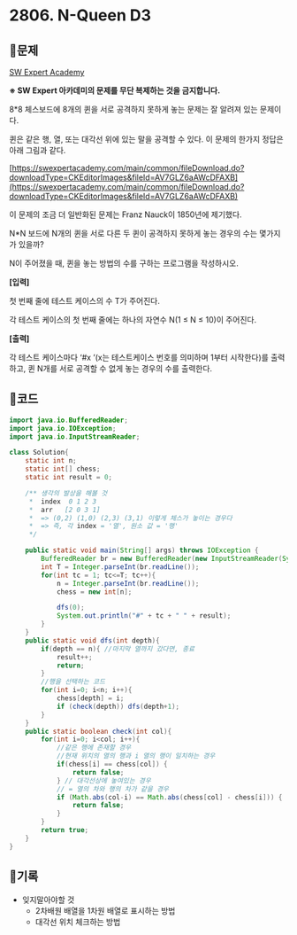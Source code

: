 # 2806. N-Queen D3

## 📍문제

[SW Expert Academy](https://swexpertacademy.com/main/code/problem/problemDetail.do?problemLevel=2&problemLevel=3&contestProbId=AV7GKs06AU0DFAXB&categoryId=AV7GKs06AU0DFAXB&categoryType=CODE&problemTitle=&orderBy=RECOMMEND_COUNT&selectCodeLang=ALL&select-1=3&pageSize=10&pageIndex=1)

**※ SW Expert 아카데미의 문제를 무단 복제하는 것을 금지합니다.**

8*8 체스보드에 8개의 퀸을 서로 공격하지 못하게 놓는 문제는 잘 알려져 있는 문제이다.

퀸은 같은 행, 열, 또는 대각선 위에 있는 말을 공격할 수 있다. 이 문제의 한가지 정답은 아래 그림과 같다.

[https://swexpertacademy.com/main/common/fileDownload.do?downloadType=CKEditorImages&fileId=AV7GLZ6aAWcDFAXB](https://swexpertacademy.com/main/common/fileDownload.do?downloadType=CKEditorImages&fileId=AV7GLZ6aAWcDFAXB)

이 문제의 조금 더 일반화된 문제는 Franz Nauck이 1850년에 제기했다.

N*N 보드에 N개의 퀸을 서로 다른 두 퀸이 공격하지 못하게 놓는 경우의 수는 몇가지가 있을까?

N이 주어졌을 때, 퀸을 놓는 방법의 수를 구하는 프로그램을 작성하시오.

**[입력]**

첫 번째 줄에 테스트 케이스의 수 T가 주어진다.

각 테스트 케이스의 첫 번째 줄에는 하나의 자연수 N(1 ≤ N ≤ 10)이 주어진다.

**[출력]**

각 테스트 케이스마다 ‘#x ’(x는 테스트케이스 번호를 의미하며 1부터 시작한다)를 출력하고, 퀸 N개를 서로 공격할 수 없게 놓는 경우의 수를 출력한다.

## 📍코드

```java
import java.io.BufferedReader;
import java.io.IOException;
import java.io.InputStreamReader;

class Solution{
    static int n;
    static int[] chess;
    static int result = 0;

    /** 생각의 발상을 해볼 것
     *  index  0 1 2 3
     *  arr   [2 0 3 1]
     *  => (0,2) (1,0) (2,3) (3,1) 이렇게 체스가 놓이는 경우다
     *  => 즉, 각 index = '열', 원소 값 = '행'
     */

    public static void main(String[] args) throws IOException {
        BufferedReader br = new BufferedReader(new InputStreamReader(System.in));
        int T = Integer.parseInt(br.readLine());
        for(int tc = 1; tc<=T; tc++){
            n = Integer.parseInt(br.readLine());
            chess = new int[n];

            dfs(0);
            System.out.println("#" + tc + " " + result);
        }
    }
    public static void dfs(int depth){
        if(depth == n){ //마지막 열까지 갔다면, 종료
            result++;
            return;
        }
        //행을 선택하는 코드
        for(int i=0; i<n; i++){
            chess[depth] = i;
            if (check(depth)) dfs(depth+1);
        }
    }
    public static boolean check(int col){
        for(int i=0; i<col; i++){
            //같은 행에 존재할 경우
            //현재 위치의 열의 행과 i 열의 행이 일치하는 경우
            if(chess[i] == chess[col]) {
                return false;
            } // 대각선상에 놓여있는 경우
            // = 열의 차와 행의 차가 같을 경우
            if (Math.abs(col-i) == Math.abs(chess[col] - chess[i])) {
                return false;
            }
        }
        return true;
    }
}
```

## 📍기록

- 잊지말아야할 것
    - 2차배원 배열을 1차원 배열로 표시하는 방법
    - 대각선 위치 체크하는 방법

